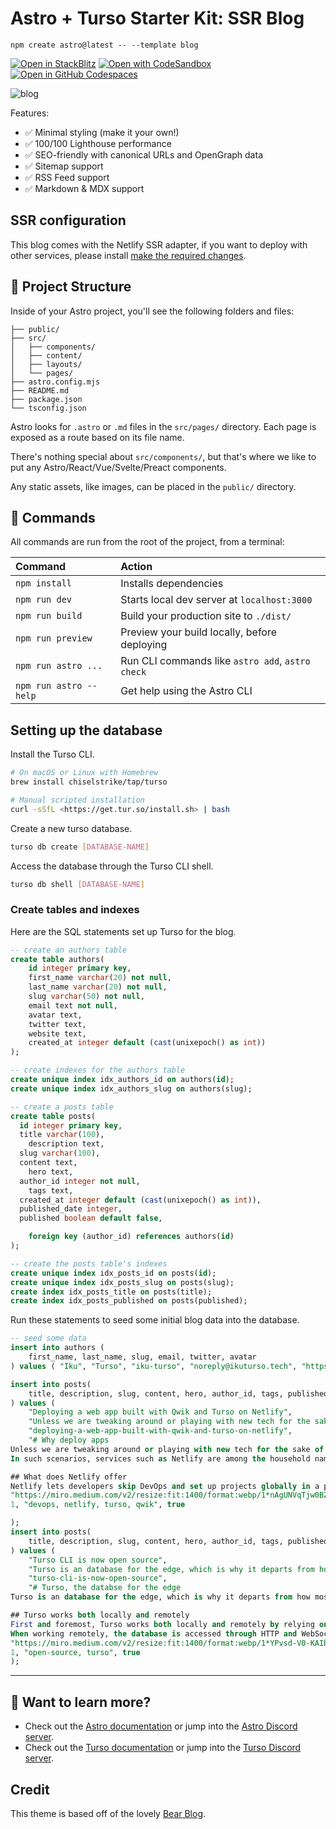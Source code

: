 # Astro + Turso Starter Kit: SSR Blog

```
npm create astro@latest -- --template blog
```

[![Open in StackBlitz](https://developer.stackblitz.com/img/open_in_stackblitz.svg)](https://stackblitz.com/github/withastro/astro/tree/latest/examples/blog)
[![Open with CodeSandbox](https://assets.codesandbox.io/github/button-edit-lime.svg)](https://codesandbox.io/p/sandbox/github/turso-extended/app-tustro-blog)
[![Open in GitHub Codespaces](https://github.com/codespaces/badge.svg)](https://codespaces.new/turso-extended/app-tustro-blog?devcontainer_path=.devcontainer/blog/devcontainer.json)

![blog](https://res.cloudinary.com/djx5h4cjt/image/upload/q_auto:eco/v1681856953/chiselstrike-assets/Hero_-_Blog_with_Turso_and_Astro.jpg)

Features:

- ✅ Minimal styling (make it your own!)
- ✅ 100/100 Lighthouse performance
- ✅ SEO-friendly with canonical URLs and OpenGraph data
- ✅ Sitemap support
- ✅ RSS Feed support
- ✅ Markdown & MDX support

## SSR configuration

This blog comes with the Netlify SSR adapter, if you want to deploy with other
services, please install [make the required changes].

## 🚀 Project Structure

Inside of your Astro project, you'll see the following folders and files:

```
├── public/
├── src/
│   ├── components/
│   ├── content/
│   ├── layouts/
│   └── pages/
├── astro.config.mjs
├── README.md
├── package.json
└── tsconfig.json
```

Astro looks for `.astro` or `.md` files in the `src/pages/` directory. Each page
is exposed as a route based on its file name.

There's nothing special about `src/components/`, but that's where we like to put
any Astro/React/Vue/Svelte/Preact components.

Any static assets, like images, can be placed in the `public/` directory.

## 🧞 Commands

All commands are run from the root of the project, from a terminal:

| Command                | Action                                           |
| :--------------------- | :----------------------------------------------- |
| `npm install`          | Installs dependencies                            |
| `npm run dev`          | Starts local dev server at `localhost:3000`      |
| `npm run build`        | Build your production site to `./dist/`          |
| `npm run preview`      | Preview your build locally, before deploying     |
| `npm run astro ...`    | Run CLI commands like `astro add`, `astro check` |
| `npm run astro --help` | Get help using the Astro CLI                     |

## Setting up the database

Install the Turso CLI.

```sh
# On macOS or Linux with Homebrew
brew install chiselstrike/tap/turso

# Manual scripted installation
curl -sSfL <https://get.tur.so/install.sh> | bash
```

Create a new turso database.

```sh
turso db create [DATABASE-NAME]
```

Access the database through the Turso CLI shell.

```sh
turso db shell [DATABASE-NAME]
```

### Create tables and indexes

Here are the SQL statements set up Turso for the blog.

```sql
-- create an authors table
create table authors(
	id integer primary key,
	first_name varchar(20) not null,
	last_name varchar(20) not null,
	slug varchar(50) not null,
	email text not null,
	avatar text,
	twitter text,
	website text,
	created_at integer default (cast(unixepoch() as int))
);

-- create indexes for the authors table
create unique index idx_authors_id on authors(id);
create unique index idx_authors_slug on authors(slug);

-- create a posts table
create table posts(
  id integer primary key,
  title varchar(100),
	description text,
  slug varchar(100),
  content text,
	hero text,
  author_id integer not null,
	tags text,
  created_at integer default (cast(unixepoch() as int)),
  published_date integer,
  published boolean default false,

	foreign key (author_id) references authors(id)
);

-- create the posts table's indexes
create unique index idx_posts_id on posts(id);
create unique index idx_posts_slug on posts(slug);
create index idx_posts_title on posts(title);
create index idx_posts_published on posts(published);
```

Run these statements to seed some initial blog data into the database.

```sql
-- seed some data
insert into authors (
	first_name, last_name, slug, email, twitter, avatar
) values ( "Iku", "Turso", "iku-turso", "noreply@ikuturso.tech", "https://twitter.com/tursodatabase", "https://res.cloudinary.com/djx5h4cjt/image/upload/v1681753493/chiselstrike-assets/Turso-Symbol-Blue.jpg");

insert into posts(
	title, description, slug, content, hero, author_id, tags, published
) values (
	"Deploying a web app built with Qwik and Turso on Netlify",
	"Unless we are tweaking around or playing with new tech for the sake of learning, most times we are working on products that we ultimately would like to share with the rest of the world. In such scenarios, services such as Netlify are among the household names when it comes to hosting projects for the web.",
	"deploying-a-web-app-built-with-qwik-and-turso-on-netlify",
	"# Why deploy apps
Unless we are tweaking around or playing with new tech for the sake of learning, most times we are working on products that we ultimately would like to share with the rest of the world.
In such scenarios, services such as Netlify are among the household names when it comes to hosting projects for the web.

## What does Netlify offer
Netlify lets developers skip DevOps and set up projects globally in a production-ready, rollback-supporting, and scalable environment.",
"https://miro.medium.com/v2/resize:fit:1400/format:webp/1*nAgUNVqTjw0BZtsOlAbIpA.png",
1, "devops, netlify, turso, qwik", true

);
insert into posts(
	title, description, slug, content, hero, author_id, tags, published
) values (
	"Turso CLI is now open source",
	"Turso is an database for the edge, which is why it departs from how most databases operate. First and foremost, Turso works both locally and remotely by relying on libSQL, our fork of SQLite.",
	"turso-cli-is-now-open-source",
	"# Turso, the databse for the edge 
Turso is an database for the edge, which is why it departs from how most databases operate.

## Turso works both locally and remotely
First and foremost, Turso works both locally and remotely by relying on [libSQL](http://github.com/libsql/libsql), our fork of SQLite.
When working remotely, the database is accessed through HTTP and WebSockets, as opposed to a traditional TCP-based wire protocols, which makes Turso accessible from almost any environment, including edge functions.",
"https://miro.medium.com/v2/resize:fit:1400/format:webp/1*YPvsd-V0-KAIbJbVuCaMdQ.png",
1, "open-source, turso", true
);
```

---

## 👀 Want to learn more?

- Check out the [Astro documentation] or jump into the [Astro Discord server].
- Check out the [Turso documentation] or jump into the [Turso Discord server].

## Credit

This theme is based off of the lovely [Bear Blog].

[make the required changes]: https://docs.astro.build/en/guides/server-side-rendering/#enabling-ssr-in-your-project
[Astro documentation]: https://docs.astro.build
[Astro Discord server]: https://astro.build/chat
[Turso documentation]: https://docs.turso.tech
[Turso Discord server]: https://discord.com/invite/4B5D7hYwub
[Bear Blog]: https://github.com/HermanMartinus/bearblog/